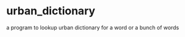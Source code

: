 urban_dictionary
================

a program to lookup urban dictionary for a word or a bunch of words